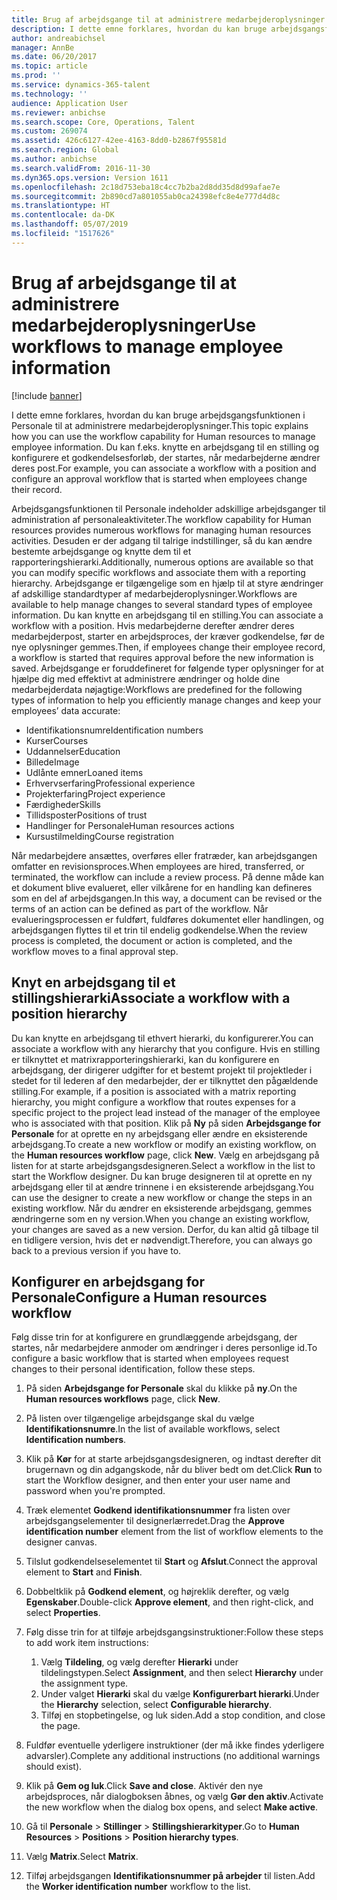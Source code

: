 ```yaml
---
title: Brug af arbejdsgange til at administrere medarbejderoplysninger
description: I dette emne forklares, hvordan du kan bruge arbejdsgangsfunktionen i Personale til at administrere medarbejderoplysninger. Du kan f.eks. knytte en arbejdsgang til en stilling og konfigurere et godkendelsesforløb, der startes, når medarbejderne ændrer deres post.
author: andreabichsel
manager: AnnBe
ms.date: 06/20/2017
ms.topic: article
ms.prod: ''
ms.service: dynamics-365-talent
ms.technology: ''
audience: Application User
ms.reviewer: anbichse
ms.search.scope: Core, Operations, Talent
ms.custom: 269074
ms.assetid: 426c6127-42ee-4163-8dd0-b2867f95581d
ms.search.region: Global
ms.author: anbichse
ms.search.validFrom: 2016-11-30
ms.dyn365.ops.version: Version 1611
ms.openlocfilehash: 2c18d753eba18c4cc7b2ba2d8dd35d8d99afae7e
ms.sourcegitcommit: 2b890cd7a801055ab0ca24398efc8e4e777d4d8c
ms.translationtype: HT
ms.contentlocale: da-DK
ms.lasthandoff: 05/07/2019
ms.locfileid: "1517626"
---
```

# <a name="use-workflows-to-manage-employee-information"></a><span data-ttu-id="a33f7-104">Brug af arbejdsgange til at administrere medarbejderoplysninger</span><span class="sxs-lookup"><span data-stu-id="a33f7-104">Use workflows to manage employee information</span></span>

[!include [banner](includes/banner.md)]

<span data-ttu-id="a33f7-105">I dette emne forklares, hvordan du kan bruge arbejdsgangsfunktionen i Personale til at administrere medarbejderoplysninger.</span><span class="sxs-lookup"><span data-stu-id="a33f7-105">This topic explains how you can use the workflow capability for Human resources to manage employee information.</span></span> <span data-ttu-id="a33f7-106">Du kan f.eks. knytte en arbejdsgang til en stilling og konfigurere et godkendelsesforløb, der startes, når medarbejderne ændrer deres post.</span><span class="sxs-lookup"><span data-stu-id="a33f7-106">For example, you can associate a workflow with a position and configure an approval workflow that is started when employees change their record.</span></span>

<span data-ttu-id="a33f7-107">Arbejdsgangsfunktionen til Personale indeholder adskillige arbejdsganger til administration af personaleaktiviteter.</span><span class="sxs-lookup"><span data-stu-id="a33f7-107">The workflow capability for Human resources provides numerous workflows for managing human resources activities.</span></span> <span data-ttu-id="a33f7-108">Desuden er der adgang til talrige indstillinger, så du kan ændre bestemte arbejdsgange og knytte dem til et rapporteringshierarki.</span><span class="sxs-lookup"><span data-stu-id="a33f7-108">Additionally, numerous options are available so that you can modify specific workflows and associate them with a reporting hierarchy.</span></span> <span data-ttu-id="a33f7-109">Arbejdsgange er tilgængelige som en hjælp til at styre ændringer af adskillige standardtyper af medarbejderoplysninger.</span><span class="sxs-lookup"><span data-stu-id="a33f7-109">Workflows are available to help manage changes to several standard types of employee information.</span></span> <span data-ttu-id="a33f7-110">Du kan knytte en arbejdsgang til en stilling.</span><span class="sxs-lookup"><span data-stu-id="a33f7-110">You can associate a workflow with a position.</span></span> <span data-ttu-id="a33f7-111">Hvis medarbejderne derefter ændrer deres medarbejderpost, starter en arbejdsproces, der kræver godkendelse, før de nye oplysninger gemmes.</span><span class="sxs-lookup"><span data-stu-id="a33f7-111">Then, if employees change their employee record, a workflow is started that requires approval before the new information is saved.</span></span> <span data-ttu-id="a33f7-112">Arbejdsgange er foruddefineret for følgende typer oplysninger for at hjælpe dig med effektivt at administrere ændringer og holde dine medarbejderdata nøjagtige:</span><span class="sxs-lookup"><span data-stu-id="a33f7-112">Workflows are predefined for the following types of information to help you efficiently manage changes and keep your employees’ data accurate:</span></span>

-   <span data-ttu-id="a33f7-113">Identifikationsnumre</span><span class="sxs-lookup"><span data-stu-id="a33f7-113">Identification numbers</span></span>
-   <span data-ttu-id="a33f7-114">Kurser</span><span class="sxs-lookup"><span data-stu-id="a33f7-114">Courses</span></span>
-   <span data-ttu-id="a33f7-115">Uddannelser</span><span class="sxs-lookup"><span data-stu-id="a33f7-115">Education</span></span>
-   <span data-ttu-id="a33f7-116">Billede</span><span class="sxs-lookup"><span data-stu-id="a33f7-116">Image</span></span>
-   <span data-ttu-id="a33f7-117">Udlånte emner</span><span class="sxs-lookup"><span data-stu-id="a33f7-117">Loaned items</span></span>
-   <span data-ttu-id="a33f7-118">Erhvervserfaring</span><span class="sxs-lookup"><span data-stu-id="a33f7-118">Professional experience</span></span>
-   <span data-ttu-id="a33f7-119">Projekterfaring</span><span class="sxs-lookup"><span data-stu-id="a33f7-119">Project experience</span></span>
-   <span data-ttu-id="a33f7-120">Færdigheder</span><span class="sxs-lookup"><span data-stu-id="a33f7-120">Skills</span></span>
-   <span data-ttu-id="a33f7-121">Tillidsposter</span><span class="sxs-lookup"><span data-stu-id="a33f7-121">Positions of trust</span></span>
-   <span data-ttu-id="a33f7-122">Handlinger for Personale</span><span class="sxs-lookup"><span data-stu-id="a33f7-122">Human resources actions</span></span>
-   <span data-ttu-id="a33f7-123">Kursustilmelding</span><span class="sxs-lookup"><span data-stu-id="a33f7-123">Course registration</span></span>

<span data-ttu-id="a33f7-124">Når medarbejdere ansættes, overføres eller fratræder, kan arbejdsgangen omfatter en revisionsproces.</span><span class="sxs-lookup"><span data-stu-id="a33f7-124">When employees are hired, transferred, or terminated, the workflow can include a review process.</span></span> <span data-ttu-id="a33f7-125">På denne måde kan et dokument blive evalueret, eller vilkårene for en handling kan defineres som en del af arbejdsgangen.</span><span class="sxs-lookup"><span data-stu-id="a33f7-125">In this way, a document can be revised or the terms of an action can be defined as part of the workflow.</span></span> <span data-ttu-id="a33f7-126">Når evalueringsprocessen er fuldført, fuldføres dokumentet eller handlingen, og arbejdsgangen flyttes til et trin til endelig godkendelse.</span><span class="sxs-lookup"><span data-stu-id="a33f7-126">When the review process is completed, the document or action is completed, and the workflow moves to a final approval step.</span></span>

## <a name="associate-a-workflow-with-a-position-hierarchy"></a><span data-ttu-id="a33f7-127">Knyt en arbejdsgang til et stillingshierarki</span><span class="sxs-lookup"><span data-stu-id="a33f7-127">Associate a workflow with a position hierarchy</span></span>
<span data-ttu-id="a33f7-128">Du kan knytte en arbejdsgang til ethvert hierarki, du konfigurerer.</span><span class="sxs-lookup"><span data-stu-id="a33f7-128">You can associate a workflow with any hierarchy that you configure.</span></span> <span data-ttu-id="a33f7-129">Hvis en stilling er tilknyttet et matrixrapporteringshierarki, kan du konfigurere en arbejdsgang, der dirigerer udgifter for et bestemt projekt til projektleder i stedet for til lederen af den medarbejder, der er tilknyttet den pågældende stilling.</span><span class="sxs-lookup"><span data-stu-id="a33f7-129">For example, if a position is associated with a matrix reporting hierarchy, you might configure a workflow that routes expenses for a specific project to the project lead instead of the manager of the employee who is associated with that position.</span></span> <span data-ttu-id="a33f7-130">Klik på **Ny** på siden **Arbejdsgange for Personale** for at oprette en ny arbejdsgang eller ændre en eksisterende arbejdsgang.</span><span class="sxs-lookup"><span data-stu-id="a33f7-130">To create a new workflow or modify an existing workflow, on the **Human resources workflow** page, click **New**.</span></span> <span data-ttu-id="a33f7-131">Vælg en arbejdsgang på listen for at starte arbejdsgangsdesigneren.</span><span class="sxs-lookup"><span data-stu-id="a33f7-131">Select a workflow in the list to start the Workflow designer.</span></span> <span data-ttu-id="a33f7-132">Du kan bruge designeren til at oprette en ny arbejdsgang eller til at ændre trinnene i en eksisterende arbejdsgang.</span><span class="sxs-lookup"><span data-stu-id="a33f7-132">You can use the designer to create a new workflow or change the steps in an existing workflow.</span></span> <span data-ttu-id="a33f7-133">Når du ændrer en eksisterende arbejdsgang, gemmes ændringerne som en ny version.</span><span class="sxs-lookup"><span data-stu-id="a33f7-133">When you change an existing workflow, your changes are saved as a new version.</span></span> <span data-ttu-id="a33f7-134">Derfor, du kan altid gå tilbage til en tidligere version, hvis det er nødvendigt.</span><span class="sxs-lookup"><span data-stu-id="a33f7-134">Therefore, you can always go back to a previous version if you have to.</span></span>

## <a name="configure-a-human-resources-workflow"></a><span data-ttu-id="a33f7-135">Konfigurer en arbejdsgang for Personale</span><span class="sxs-lookup"><span data-stu-id="a33f7-135">Configure a Human resources workflow</span></span>
<span data-ttu-id="a33f7-136">Følg disse trin for at konfigurere en grundlæggende arbejdsgang, der startes, når medarbejdere anmoder om ændringer i deres personlige id.</span><span class="sxs-lookup"><span data-stu-id="a33f7-136">To configure a basic workflow that is started when employees request changes to their personal identification, follow these steps.</span></span>

1.  <span data-ttu-id="a33f7-137">På siden **Arbejdsgange for Personale** skal du klikke på **ny**.</span><span class="sxs-lookup"><span data-stu-id="a33f7-137">On the **Human resources workflows** page, click **New**.</span></span>
2.  <span data-ttu-id="a33f7-138">På listen over tilgængelige arbejdsgange skal du vælge **Identifikationsnumre**.</span><span class="sxs-lookup"><span data-stu-id="a33f7-138">In the list of available workflows, select **Identification numbers**.</span></span>
3.  <span data-ttu-id="a33f7-139">Klik på **Kør** for at starte arbejdsgangsdesigneren, og indtast derefter dit brugernavn og din adgangskode, når du bliver bedt om det.</span><span class="sxs-lookup"><span data-stu-id="a33f7-139">Click **Run** to start the Workflow designer, and then enter your user name and password when you're prompted.</span></span>
4.  <span data-ttu-id="a33f7-140">Træk elementet **Godkend identifikationsnummer** fra listen over arbejdsgangselementer til designerlærredet.</span><span class="sxs-lookup"><span data-stu-id="a33f7-140">Drag the **Approve identification number** element from the list of workflow elements to the designer canvas.</span></span>
5.  <span data-ttu-id="a33f7-141">Tilslut godkendelseselementet til **Start** og **Afslut**.</span><span class="sxs-lookup"><span data-stu-id="a33f7-141">Connect the approval element to **Start** and **Finish**.</span></span>
6.  <span data-ttu-id="a33f7-142">Dobbeltklik på **Godkend element**, og højreklik derefter, og vælg **Egenskaber**.</span><span class="sxs-lookup"><span data-stu-id="a33f7-142">Double-click **Approve element**, and then right-click, and select **Properties**.</span></span>
7.  <span data-ttu-id="a33f7-143">Følg disse trin for at tilføje arbejdsgangsinstruktioner:</span><span class="sxs-lookup"><span data-stu-id="a33f7-143">Follow these steps to add work item instructions:</span></span>
    1.  <span data-ttu-id="a33f7-144">Vælg **Tildeling**, og vælg derefter **Hierarki** under tildelingstypen.</span><span class="sxs-lookup"><span data-stu-id="a33f7-144">Select **Assignment**, and then select **Hierarchy** under the assignment type.</span></span>
    2.  <span data-ttu-id="a33f7-145">Under valget **Hierarki** skal du vælge **Konfigurerbart hierarki**.</span><span class="sxs-lookup"><span data-stu-id="a33f7-145">Under the **Hierarchy** selection, select **Configurable hierarchy**.</span></span>
    3.  <span data-ttu-id="a33f7-146">Tilføj en stopbetingelse, og luk siden.</span><span class="sxs-lookup"><span data-stu-id="a33f7-146">Add a stop condition, and close the page.</span></span>

8.  <span data-ttu-id="a33f7-147">Fuldfør eventuelle yderligere instruktioner (der må ikke findes yderligere advarsler).</span><span class="sxs-lookup"><span data-stu-id="a33f7-147">Complete any additional instructions (no additional warnings should exist).</span></span>
9.  <span data-ttu-id="a33f7-148">Klik på **Gem og luk**.</span><span class="sxs-lookup"><span data-stu-id="a33f7-148">Click **Save and close**.</span></span> <span data-ttu-id="a33f7-149">Aktivér den nye arbejdsproces, når dialogboksen åbnes, og vælg **Gør den aktiv**.</span><span class="sxs-lookup"><span data-stu-id="a33f7-149">Activate the new workflow when the dialog box opens, and select **Make active**.</span></span>
10. <span data-ttu-id="a33f7-150">Gå til **Personale** &gt; **Stillinger** &gt; **Stillingshierarkityper**.</span><span class="sxs-lookup"><span data-stu-id="a33f7-150">Go to **Human Resources** &gt; **Positions** &gt; **Position hierarchy types**.</span></span>
11. <span data-ttu-id="a33f7-151">Vælg **Matrix**.</span><span class="sxs-lookup"><span data-stu-id="a33f7-151">Select **Matrix**.</span></span>
12. <span data-ttu-id="a33f7-152">Tilføj arbejdsgangen **Identifikationsnummer på arbejder** til listen.</span><span class="sxs-lookup"><span data-stu-id="a33f7-152">Add the **Worker identification number** workflow to the list.</span></span>




